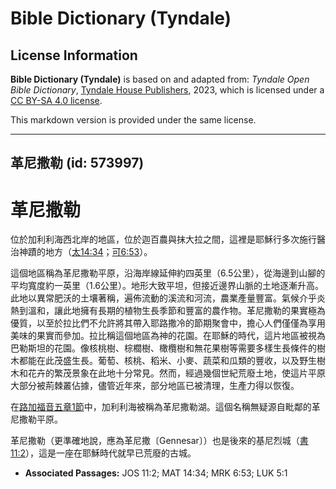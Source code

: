 # Bible Dictionary (Tyndale)

## License Information

**Bible Dictionary (Tyndale)** is based on and adapted from: _Tyndale Open Bible Dictionary_, [Tyndale House Publishers](https://tyndaleopenresources.com/), 2023, which is licensed under a [CC BY-SA 4.0 license](https://creativecommons.org/licenses/by-sa/4.0/legalcode.en).

This markdown version is provided under the same license.



--------------------------------

## 革尼撒勒 (id: 573997)

革尼撒勒
====

位於加利利海西北岸的地區，位於迦百農與抹大拉之間，這裡是耶穌行多次施行醫治神蹟的地方（[太14:34](https://ref.ly/Matt14:34)；[可6:53](https://ref.ly/Mark6:53)）。

這個地區稱為革尼撒勒平原，沿海岸線延伸約四英里（6\.5公里），從海邊到山腳的平均寬度約一英里（1\.6公里）。地形大致平坦，但接近邊界山脈的土地逐漸升高。此地以異常肥沃的土壤著稱，遍佈流動的溪流和河流，農業產量豐富。氣候介乎炎熱到溫和，讓此地擁有長期的植物生長季節和豐富的農作物。革尼撒勒的果實極為優質，以至於拉比們不允許將其帶入耶路撒冷的節期聚會中，擔心人們僅僅為享用美味的果實而參加。拉比稱這個地區為神的花園。在耶穌的時代，這片地區被視為巴勒斯坦的花園。像核桃樹、棕櫚樹、橄欖樹和無花果樹等需要多樣生長條件的樹木都能在此茂盛生長。葡萄、核桃、稻米、小麥、蔬菜和瓜類的豐收，以及野生樹木和花卉的繁茂景象在此地十分常見。然而，經過幾個世紀荒廢土地，使這片平原大部分被荊棘叢佔據，儘管近年來，部分地區已被清理，生產力得以恢復。

在[路加福音五章1節](https://ref.ly/Luke5:1)中，加利利海被稱為革尼撒勒湖。這個名稱無疑源自毗鄰的革尼撒勒平原。

革尼撒勒（更準確地說，應為革尼撒〔Gennesar〕）也是後來的基尼烈城（[書11:2](https://ref.ly/Josh11:2)），這是一座在耶穌時代就早已荒廢的古城。

* **Associated Passages:** JOS 11:2; MAT 14:34; MRK 6:53; LUK 5:1

